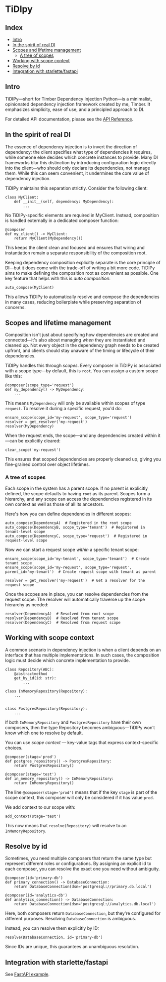 # TiDIpy

## Index

- [Intro](#intro)  
- [In the spirit of real DI](#in-the-spirit-of-real-di)  
- [Scopes and lifetime management](#scopes-and-lifetime-management)  
  - [A tree of scopes](#a-tree-of-scopes)  
- [Working with scope context](#working-with-scope-context)  
- [Resolve by id](#resolve-by-id)  
- [Integration with starlette/fastapi](#integration-with-starlettefastapi)  


## Intro

TiDIPy—short for Timber Dependency Injection Python—is a minimalist, opinionated dependency injection framework created by me, Timber. It emphasizes simplicity, ease of use, and a principled approach to DI.

For detailed API documentation, please see the [API Reference](https://github.com/timberkerkvliet/tidipy/blob/main/api.md).

## In the spirit of real DI

The essence of dependency injection is to invert the direction of dependency: the client specifies what type of dependencies it requires, while someone else decides which concrete instances to provide. Many DI frameworks blur this distinction by introducing configuration logic directly into the client—who should only declare its dependencies, not manage them. While this can seem convenient, it undermines the core value of dependency injection.

TiDIPy maintains this separation strictly. Consider the following client:
```
class MyClient:
    def __init__(self, dependency: MyDependency):
        ... 
```
No TiDIPy-specific elements are required in MyClient. Instead, composition is handled externally in a dedicated composer function:
```
@composer
def my_client() -> MyClient:
    return MyClient(MyDependency())
```
This keeps the client clean and focused and ensures that wiring and instantiation remain a separate responsibility of the composition root.

Keeping dependency composition explicitly separate is the core principle of DI—but it does come with the trade-off of writing a bit more code. TiDIPy aims to make defining the composition root as convenient as possible. One key feature that helps with this is _auto composition_:
```
auto_compose(MyClient)
```
This allows TiDIPy to automatically resolve and compose the dependencies in many cases, reducing boilerplate while preserving separation of concerns.

## Scopes and lifetime management

Composition isn't just about specifying how dependencies are created and connected—it's also about managing _when_ they are instantiated and cleaned up. Not every object in the dependency graph needs to be created upfront, and clients should stay unaware of the timing or lifecycle of their dependencies.

TiDIPy handles this through _scopes_. Every composer in TiDIPy is associated with a scope type—by default, this is `root`. You can assign a custom scope like this:
```
@composer(scope_type='request')
def my_dependency() -> MyDependency:
    ...
```
This means `MyDependency` will only be available within scopes of type `request`. To resolve it during a specific request, you'd do:
```
ensure_scope(scope_id='my-request', scope_type='request')
resolver = get_resolver('my-request')
resolver(MyDependency)
```
When the request ends, the scope—and any dependencies created within it—can be explicitly cleared:
```
clear_scope('my-request')
```
This ensures that scoped dependencies are properly cleaned up, giving you fine-grained control over object lifetimes.

### A tree of scopes

Each scope in the system has a parent scope. If no parent is explicitly defined, the scope defaults to having `root` as its parent. Scopes form a hierarchy, and any scope can access the dependencies registered in its own context as well as those of all its ancestors.

Here's how you can define dependencies in different scopes:
```
auto_compose(DependencyA)  # Registered in the root scope
auto_compose(DependencyB, scope_type='tenant')  # Registered in tenant-level scope
auto_compose(DependencyC, scope_type='request')  # Registered in request-level scope
```

Now we can start a request scope _within_ a specific tenant scope:
```
ensure_scope(scope_id='my-tenant', scope_type='tenant')  # Create tenant scope
ensure_scope(scope_id='my-request', scope_type='request', parent_id='my-tenant')  # Create request scope with tenant as parent

resolver = get_resolver('my-request')  # Get a resolver for the request scope
```
Once the scopes are in place, you can resolve dependencies from the request scope. The resolver will automatically traverse up the scope hierarchy as needed:
```
resolver(DependencyA)  # Resolved from root scope
resolver(DependencyB)  # Resolved from tenant scope
resolver(DependencyC)  # Resolved from request scope

```
## Working with scope context

A common scenario in dependency injection is when a client depends on an interface that has multiple implementations. In such cases, the composition logic must decide which concrete implementation to provide.
```
class Repository(ABC):
    @abstractmethod
    get_by_id(id: str):
        ...

class InMemoryRepository(Repository):
    ...
    

class PostgresRepository(Repository):
    ...
```

If both `InMemoryRepository` and `PostgresRepository` have their own composers, then the type Repository becomes ambiguous—TiDIPy won’t know which one to resolve by default.

You can use _scope context_ — key-value tags that express context-specific choices.
```
@composer(stage='prod')
def postgres_repository() -> PostgresRepository:
    return PostgresRepository()

@composer(stage='test')
def in_memory_repository() -> InMemoryRepository:
    return InMemoryRepository()
```
The line `@composer(stage='prod')` means that if the key `stage` is part of the scope context, this composer will only
be considered if it has value `prod`.

We add context to our scope with:
```
add_context(stage='test')
```
This now means that `resolve(Repository)` will resolve to an `InMemoryRepository`.


## Resolve by id

Sometimes, you need multiple composers that return the same type but represent different roles or configurations. By assigning an explicit id to each composer, you can resolve the exact one you need without ambiguity.

```
@composer(id='primary-db')
def primary_connection() -> DatabaseConnection:
    return DatabaseConnection(dsn='postgresql://primary.db.local')

@composer(id='analytics-db')
def analytics_connection() -> DatabaseConnection:
    return DatabaseConnection(dsn='postgresql://analytics.db.local')
```
Here, both composers return `DatabaseConnection`, but they're configured for different purposes. Resolving `DatabaseConnection` is ambiguous.

Instead, you can resolve them explicitly by ID:
```
resolve(DatabaseConnection, id='primary-db')
```
Since IDs are unique, this guarantees an unambiguous resolution.

## Integration with starlette/fastapi

See  [FastAPI example](https://github.com/timberkerkvliet/tidipy/blob/main/examples/fastapi_app.py).